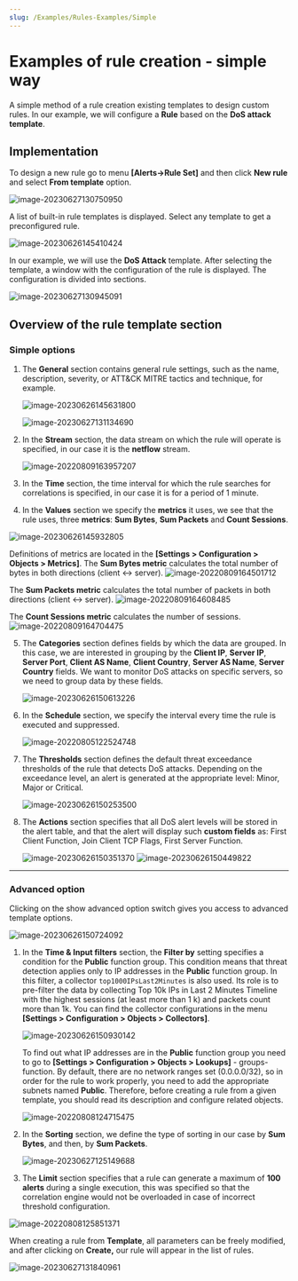 ```yaml
---
slug: /Examples/Rules-Examples/Simple
---
```


# Examples of rule creation - simple way

A simple method of a rule creation existing templates to design custom rules. In our example, we will configure a **Rule** based on the **DoS attack template**.

## Implementation

To design a new rule go to menu **[Alerts->Rule Set]** and then click **New rule** and select **From template** option.

![image-20230627130750950](assets_Rule%20from%20template/image-20230627130750950.png)

A list of built-in rule templates is displayed. Select any template to get a preconfigured rule.

![image-20230626145410424](assets_Rule%20from%20template/image-20230626145410424.png)

In our example, we will use the **DoS Attack** template. After selecting the template, a window with the configuration of the rule is displayed. The configuration is divided into sections.

![image-20230627130945091](assets_Rule%20from%20template/image-20230627130945091.png)



## Overview of the rule template section

### Simple options

1. The **General** section contains general rule settings, such as the name, description, severity, or ATT&CK MITRE tactics and technique, for example.

   ![image-20230626145631800](assets_Rule%20from%20template/image-20230627131219124.png)

   ![image-20230627131134690](assets_Rule%20from%20template/image-20230627131134690.png)

   

2. In the **Stream** section, the data stream on which the rule will operate is specified, in our case it is the **netflow** stream.

   ![image-20220809163957207](assets_alert_rule_f_temp/image-20220809163957207.png)

3. In the **Time** section, the time interval for which the rule searches for correlations is specified, in our case it is for a period of 1 minute. 

4. In the **Values** section we specify the **metrics** it uses, we see that the rule uses, three **metrics**: **Sum Bytes**, **Sum Packets** and **Count Sessions**.

  ![image-20230626145932805](assets_Rule%20from%20template/image-20230626145932805.png)

  
  
  Definitions of metrics are located in the **[Settings > Configuration > Objects > Metrics]**. The **Sum Bytes metric** calculates the total number of bytes in both directions (client <-> server).  ![image-20220809164501712](assets_alert_rule_f_temp/image-20220809164501712.png)
  
  The **Sum Packets metric** calculates the total number of packets in both directions (client <-> server).
  ![image-20220809164608485](assets_alert_rule_f_temp/image-20220809164608485.png)
  
  The **Count Sessions metric** calculates the number of sessions.
   ![image-20220809164704475](assets_alert_rule_f_temp/image-20220809164704475.png)

5. The **Categories** section defines fields by which the data are grouped. In this case, we are interested in grouping by the **Client IP**, **Server IP**, **Server Port**, **Client AS Name**, **Client Country**, **Server AS Name**, **Server Country** fields. We want to monitor DoS attacks on specific servers, so we need to group data by these fields.

   ![image-20230626150613226](assets_Rule%20from%20template/image-20230626150613226.png)

6. In the **Schedule** section, we specify the interval every time the rule is executed and suppressed.

   ![image-20220805122524748](assets_alert_rule_f_temp/image-20220805122524748.png)

7. The **Thresholds** section defines the default threat exceedance thresholds of the rule that detects DoS attacks. Depending on the exceedance level, an alert is generated at the appropriate level: Minor, Major or Critical.

   ![image-20230626150253500](assets_Rule%20from%20template/image-20230626150253500.png)

8. The **Actions** section specifies that all DoS alert levels will be stored in the alert table, and that the alert will display such **custom fields** as:  First Client Function, Join Client TCP Flags, First Server Function.

   ![image-20230626150351370](assets_Rule%20from%20template/image-20230626150351370.png)
   ![image-20230626150449822](assets_Rule%20from%20template/image-20230626150449822.png)

   

---

###  Advanced option

Clicking on the show advanced option switch gives you access to advanced template options.

![image-20230626150724092](assets_Rule%20from%20template/image-20230626150724092.png)

1. In the **Time & Input filters** section, the **Filter by** setting specifies a condition for the **Public** function group. This condition means that threat detection applies only to IP addresses in the **Public** function group. In this filter, a collector `top1000IPsLast2Minutes` is also used. Its role is to pre-filter the data by collecting Top 10k IPs in Last 2 Minutes Timeline with the highest sessions (at least more than 1 k) and packets count more than 1k. You can find the collector configurations in the menu **[Settings > Configuration > Objects > Collectors]**.

   ![image-20230626150930142](assets_Rule%20from%20template/image-20230626150930142.png)

   To find out what IP addresses are in the **Public** function group you need to go to **[Settings > Configuration > Objects > Lookups]** - groups-function. By default, there are no network ranges set (0.0.0.0/32), so in order for the rule to work properly, you need to add the appropriate subnets named **Public**. Therefore, before creating a rule from a given template, you should read its description and configure related objects.

   ![image-20220808124715475](assets_alert_rule_f_temp/image-20220808124715475.png)

2. In the **Sorting** section, we define the type of sorting in our case by **Sum Bytes**, and then, by **Sum Packets**.

   ![image-20230627125149688](assets_Rule%20from%20template/image-20230627125149688.png)

   

3. The **Limit** section specifies that a rule can generate a maximum of **100 alerts** during a single execution, this was specified so that the correlation engine would not be overloaded in case of incorrect threshold configuration.

  ![image-20220808125851371](assets_alert_rule_f_temp/image-20220808125851371.png)

When creating a rule from **Template**, all parameters can be freely modified, and after clicking on **Create,** our rule will appear in the list of rules.

![image-20230627131840961](assets_Rule%20from%20template/image-20230627131840961.png)





